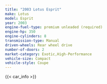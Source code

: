 ```yaml
---
title: "2003 Lotus Esprit"
make: Lotus
model: Esprit
year: 2003
engine-fuel-type: premium unleaded (required)
engine-hp: 350
engine-cylinders: 8
transmission-type: Manual
driven-wheels: Rear wheel drive
number-of-doors: 2
market-category: Exotic,High-Performance
vehicle-size: Compact
vehicle-style: Coupe
---
```


{{< car_info >}}
